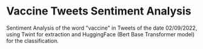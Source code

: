 # Vaccine Tweets Sentiment Analysis
Sentiment Analysis of the word "vaccine" in Tweets of the date 02/09/2022, using Twint for extraction and HuggingFace (Bert Base Transformer model) for the classification.

